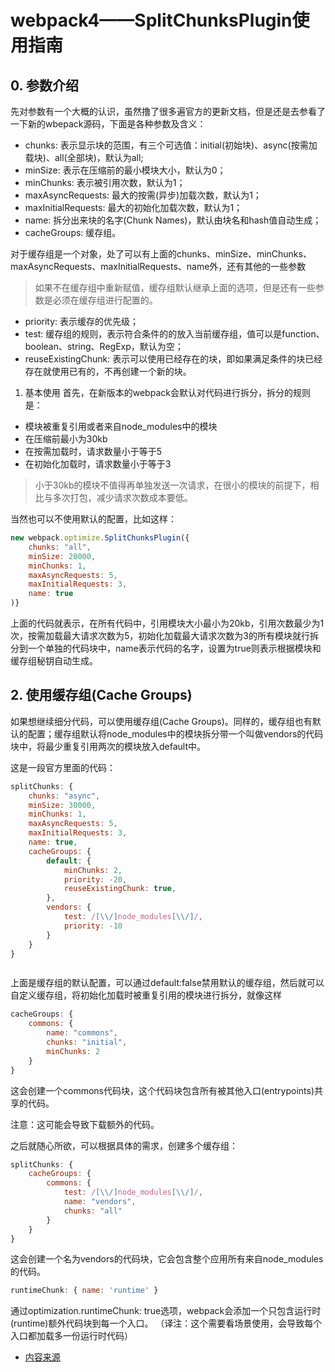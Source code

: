 # webpack4——SplitChunksPlugin使用指南

##  0. 参数介绍

先对参数有一个大概的认识，虽然撸了很多遍官方的更新文档，但是还是去参看了一下新的wbepack源码，下面是各种参数及含义：


- chunks: 表示显示块的范围，有三个可选值：initial(初始块)、async(按需加载块)、all(全部块)，默认为all;
- minSize: 表示在压缩前的最小模块大小，默认为0；
- minChunks: 表示被引用次数，默认为1；
- maxAsyncRequests: 最大的按需(异步)加载次数，默认为1；
- maxInitialRequests: 最大的初始化加载次数，默认为1；
- name: 拆分出来块的名字(Chunk Names)，默认由块名和hash值自动生成；
- cacheGroups: 缓存组。


对于缓存组是一个对象，处了可以有上面的chunks、minSize、minChunks、maxAsyncRequests、maxInitialRequests、name外，还有其他的一些参数

> 如果不在缓存组中重新赋值，缓存组默认继承上面的选项，但是还有一些参数是必须在缓存组进行配置的。 
- priority: 表示缓存的优先级；
- test: 缓存组的规则，表示符合条件的的放入当前缓存组，值可以是function、boolean、string、RegExp，默认为空；
- reuseExistingChunk: 表示可以使用已经存在的块，即如果满足条件的块已经存在就使用已有的，不再创建一个新的块。

1. 基本使用
首先，在新版本的webpack会默认对代码进行拆分，拆分的规则是：

- 模块被重复引用或者来自node_modules中的模块
- 在压缩前最小为30kb
- 在按需加载时，请求数量小于等于5
- 在初始化加载时，请求数量小于等于3

> 小于30kb的模块不值得再单独发送一次请求，在很小的模块的前提下，相比与多次打包，减少请求次数成本要低。

当然也可以不使用默认的配置，比如这样：
```js
new webpack.optimize.SplitChunksPlugin({
    chunks: "all",
    minSize: 20000,
    minChunks: 1,
    maxAsyncRequests: 5,
    maxInitialRequests: 3,
    name: true
)}
```

上面的代码就表示，在所有代码中，引用模块大小最小为20kb，引用次数最少为1次，按需加载最大请求次数为5，初始化加载最大请求次数为3的所有模块就行拆分到一个单独的代码块中，name表示代码的名字，设置为true则表示根据模块和缓存组秘钥自动生成。



## 2. 使用缓存组(Cache Groups)

如果想继续细分代码，可以使用缓存组(Cache Groups)。同样的，缓存组也有默认的配置；缓存组默认将node_modules中的模块拆分带一个叫做vendors的代码块中，将最少重复引用两次的模块放入default中。

这是一段官方里面的代码：

```js
splitChunks: {
    chunks: "async",
    minSize: 30000,
    minChunks: 1,
    maxAsyncRequests: 5,
    maxInitialRequests: 3,
    name: true,
    cacheGroups: {
        default: {
            minChunks: 2,
            priority: -20,
            reuseExistingChunk: true,
        },
        vendors: {
            test: /[\\/]node_modules[\\/]/,
            priority: -10
        }
    }
}



```
上面是缓存组的默认配置，可以通过default:false禁用默认的缓存组，然后就可以自定义缓存组，将初始化加载时被重复引用的模块进行拆分，就像这样

```js
cacheGroups: {
    commons: {
        name: "commons",
        chunks: "initial",
        minChunks: 2
    }
}
```
这会创建一个commons代码块，这个代码块包含所有被其他入口(entrypoints)共享的代码。

注意：这可能会导致下载额外的代码。

之后就随心所欲，可以根据具体的需求，创建多个缓存组：




```js
splitChunks: {
    cacheGroups: {
        commons: {
            test: /[\\/]node_modules[\\/]/,
            name: "vendors",
            chunks: "all"
        }
    }
}

```
这会创建一个名为vendors的代码块，它会包含整个应用所有来自node_modules的代码。

```js
runtimeChunk: { name: 'runtime' }
```
通过optimization.runtimeChunk: true选项，webpack会添加一个只包含运行时(runtime)额外代码块到每一个入口。
（译注：这个需要看场景使用，会导致每个入口都加载多一份运行时代码）

- [内容来源](https://blog.csdn.net/songluyi/article/details/79419118)
